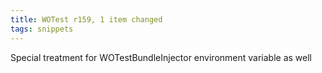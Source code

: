 ```yaml
---
title: WOTest r159, 1 item changed
tags: snippets
---
```


Special treatment for WOTestBundleInjector environment variable as well
